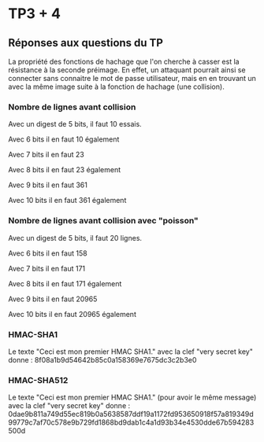 # TP3 + 4

## Réponses aux questions du TP

La propriété des fonctions de hachage que l'on cherche à casser est la résistance à la seconde préimage. En effet, un attaquant pourrait ainsi se connecter sans connaitre le mot de passe utilisateur, mais en en trouvant un avec la même image suite à la fonction de hachage (une collision).

### Nombre de lignes avant collision

Avec un digest de 5 bits, il faut 10 essais.

Avec 6 bits il en faut 10 également

Avec 7 bits il en faut 23

Avec 8 bits il en faut 23 également

Avec 9 bits il en faut 361

Avec 10 bits il en faut 361 également

### Nombre de lignes avant collision avec "poisson"

Avec un digest de 5 bits, il faut 20 lignes.

Avec 6 bits il en faut 158

Avec 7 bits il en faut 171

Avec 8 bits il en faut 171 également

Avec 9 bits il en faut 20965

Avec 10 bits il en faut 20965 également

### HMAC-SHA1

Le texte "Ceci est mon premier HMAC SHA1." avec la clef "very secret key" donne : 8f08a1b9d54642b85c0a158369e7675dc3c2b3e0

### HMAC-SHA512

Le texte "Ceci est mon premier HMAC SHA1." (pour avoir le même message) avec la clef "very secret key" donne :
0dae9b811a749d55ec819b0a5638587ddf19a1172fd953650918f57a819349d99779c7af70c578e9b729fd1868bd9dab1c4a1d93b34e4530dde67b594283500d

